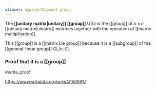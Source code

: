 ```yaml
---
aliases: hyperorthogonal group
---
```

The **[[unitary matrix|unitary]] [[group]]** $\text{U}(n)$ is the [[group]] of $n\times n$ [[unitary matrix|unitary]] matrices together with the operation of [[matrix multiplication]].

This [[group]] is a [[matrix Lie group]] because it is a [[subgroup]] of the [[general linear group]] $\text{GL}(n,\mathbb C)$.

### Proof that it is a [[group]]
#write_proof 

https://www.wikidata.org/wiki/Q1500617